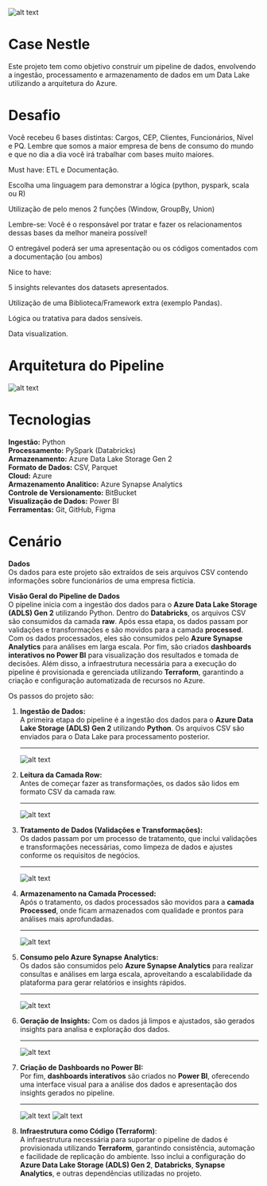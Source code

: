 ![alt text](IMG/nestle.jpg)
# Case Nestle
Este projeto tem como objetivo construir um pipeline de dados, envolvendo a ingestão, processamento e armazenamento de dados em um Data Lake utilizando a arquitetura do Azure.

# Desafio
Você recebeu 6 bases distintas: Cargos, CEP, Clientes, Funcionários, Nível e PQ.
Lembre que somos a maior empresa de bens de consumo do mundo e que no dia a dia
você irá trabalhar com bases muito maiores.

Must have: ETL e Documentação.

Escolha uma linguagem para demonstrar a lógica (python, pyspark, scala ou R)

Utilização de pelo menos 2 funções (Window, GroupBy, Union)

Lembre-se: Você é o responsável por tratar e fazer os relacionamentos dessas bases da melhor
maneira possível!

O entregável poderá ser uma apresentação ou os códigos comentados com a documentação (ou
ambos)

Nice to have:

5 insights relevantes dos datasets apresentados.

Utilização de uma Biblioteca/Framework extra (exemplo Pandas).

Lógica ou tratativa para dados sensíveis.

Data visualization.

# Arquitetura do Pipeline

![alt text](IMG/pipeline.JPG)

# Tecnologias

**Ingestão:** Python  
**Processamento:** PySpark (Databricks)  
**Armazenamento:** Azure Data Lake Storage Gen 2  
**Formato de Dados:** CSV, Parquet  
**Cloud:** Azure  
**Armazenamento Analitico:** Azure Synapse Analytics  
**Controle de Versionamento:** BitBucket  
**Visualização de Dados:** Power BI  
**Ferramentas:** Git, GitHub, Figma  

# Cenário

**Dados**  
Os dados para este projeto são extraídos de seis arquivos CSV contendo informações sobre funcionários de uma empresa fictícia. 

**Visão Geral do Pipeline de Dados**  
O pipeline inicia com a ingestão dos dados para o **Azure Data Lake Storage (ADLS) Gen 2** utilizando Python. Dentro do **Databricks**, os arquivos CSV são consumidos da camada **raw**. Após essa etapa, os dados passam por validações e transformações e são movidos para a camada **processed**. Com os dados processados, eles são consumidos pelo **Azure Synapse Analytics** para análises em larga escala. Por fim, são criados **dashboards interativos no Power BI** para visualização dos resultados e tomada de decisões. Além disso, a infraestrutura necessária para a execução do pipeline é provisionada e gerenciada utilizando **Terraform**, garantindo a criação e configuração automatizada de recursos no Azure.

Os passos do projeto são:

1. **Ingestão de Dados:**  
    A primeira etapa do pipeline é a ingestão dos dados para o **Azure Data Lake Storage (ADLS) Gen 2** utilizando **Python**. Os arquivos CSV são enviados para o Data Lake para processamento posterior.

    ---
    ![alt text](IMG/upload_python.JPG)
2. **Leitura da Camada Row:**  
    Antes de começar fazer as transformações, os dados são lidos em formato CSV da camada raw.

    ---
    ![alt text](IMG/adls.JPG)
3. **Tratamento de Dados (Validações e Transformações):**  
    Os dados passam por um processo de tratamento, que inclui validações e transformações necessárias, como limpeza de dados e ajustes conforme os requisitos de negócios.
    
    ---
    ![alt text](IMG/databricks.JPG)
4. **Armazenamento na Camada Processed:**  
    Após o tratamento, os dados processados são movidos para a **camada Processed**, onde ficam armazenados com qualidade e prontos para análises mais aprofundadas.
    
    ---
    ![alt text](IMG/processed.JPG)
5. **Consumo pelo Azure Synapse Analytics:**  
    Os dados são consumidos pelo **Azure Synapse Analytics** para realizar consultas e análises em larga escala, aproveitando a escalabilidade da plataforma para gerar relatórios e insights rápidos.

    ---
    ![alt text](IMG/image.png)
6. **Geração de Insights:**
	Com os dados já limpos e ajustados, são gerados insights para analisa e exploração dos dados.

    ---
    ![alt text](IMG/query.JPG)
7. **Criação de Dashboards no Power BI:**  
    Por fim, **dashboards interativos** são criados no **Power BI**, oferecendo uma interface visual para a análise dos dados e apresentação dos insights gerados no pipeline.

    ---
    ![alt text](IMG/intro.jpg)
    ![alt text](IMG/dashboard.JPG)
8. **Infraestrutura como Código (Terraform)**:  
	A infraestrutura necessária para suportar o pipeline de dados é provisionada utilizando **Terraform**, garantindo consistência, automação e facilidade de replicação do ambiente. Isso inclui a configuração do **Azure Data Lake Storage (ADLS) Gen 2**, **Databricks**, **Synapse Analytics**, e outras dependências utilizadas no projeto.
